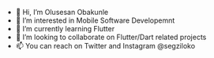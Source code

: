 - 👋 Hi, I’m Olusesan Obakunle
- 👀 I’m interested in Mobile Software Developemnt
- 🌱 I’m currently learning Flutter
- 💞️ I’m looking to collaborate on Flutter/Dart related projects
- 📫 You can reach on Twitter and Instagram @segziloko

<!---
Segziloko/Segziloko is a ✨ special ✨ repository because its `README.md` (this file) appears on your GitHub profile.
You can click the Preview link to take a look at your changes.
--->
